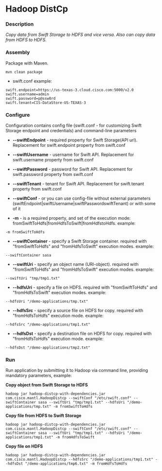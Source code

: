 Hadoop DistCp
===============

### Description

*Copy data from Swift Storage to HDFS and vice versa. Also can copy data from HDFS to HDFS.*

### Assembly
Package with Maven.

```
mvn clean package
```

* swift.conf example:
```
swift.endpoint=https://us-texas-3.cloud.cisco.com:5000/v2.0
swift.username=admin
swift.password=p@ssw0rd
swift.tenant=CIS-DataStore-US-TEXAS-3
```

### Configure
Configuration contains config file (swift.conf - for customizing Swift Storage endpoint and credentials) and command-line parameters

* **--swiftEndpoint** - required property for Swift Storage(API url). Replacement for swift.endpoint property from swift.conf
* **--swiftUsername** - username for Swift API. Replacement for swift.username property from swift.conf
* **--swiftPassword** - password for Swift API. Replacement for swift.password property from swift.conf
* **--swiftTenant** - tenant for Swift API. Replacement for swift.tenant property from swift.conf

* **--swiftConf** - or you can use config-file without external parameters (swiftEndpoint|swiftUsername|swiftPasswordswiftTenant) or with some of it

* **-m** - is a required property, and set of the execution mode: fromSwiftToHdfs|fromHdfsToSwift|fromHdfstoHdfs. example:
```
-m fromSwiftToHdfs
```
* **--swiftContainer** - specify a Swift Storage container. required with "fromSwiftToHdfs" and "fromHdfsToSwift" execution modes. example:
```
--swiftContainer sasa
```
* **--swiftUri** - specify an object name (URI-object). required with "fromSwiftToHdfs" and "fromHdfsToSwift" execution modes. example:
```
--swiftUri "tmp/tmp1.txt"
```
* **--hdfsUri** - specify a file on HDFS. required with "fromSwiftToHdfs" and "fromHdfsToSwift" execution modes. example:
```
--hdfsUri "/demo-applications/tmp.txt"
```

* **--hdfsSrc** - specify a source file on HDFS for copy. required with "fromHdfsToHdfs" execution mode. example:
```
--hdfsSrc "/demo-applications/tmp1.txt"
```
* **--hdfsDst** - specify a destination file on HDFS for copy. required with "fromHdfsToHdfs" execution mode. example:
```
--hdfsDst "/demo-applications/tmp2.txt"
```

### Run
Run application by submitting it to Hadoop via command line, providing mandatory parameters, example:

**Copy object from Swift Storage to HDFS**
```
hadoop jar hadoop-distcp-with-dependencies.jar com.cisco.mantl.HadoopDistcp --swiftConf "/etc/swift.conf" --swiftContainer sasa --swiftUri "tmp/tmp1.txt" --hdfsUri "/demo-applications/tmp.txt" -m fromSwiftToHdfs
```

**Copy file from HDFS to Swift Storage**
```
hadoop jar hadoop-distcp-with-dependencies.jar com.cisco.mantl.HadoopDistcp --swiftConf "/etc/swift.conf" --swiftContainer sasa --swiftUri "tmp/tmp1.txt" --hdfsUri "/demo-applications/tmp1.txt" -m fromHdfsToSwift
```

**Copy file on HDFS**
```
hadoop jar hadoop-distcp-with-dependencies.jar com.cisco.mantl.HadoopDistcp --hdfsSrc "/demo-applications/tmp1.txt" --hdfsDst "/demo-applications/tmp6.txt" -m fromHdfsToHdfs
```